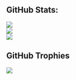 ## GitHub Stats:
![](https://github-readme-stats.vercel.app/api?username=IcyAlmondE&theme=dark&card_width=495&hide_border=false&include_all_commits=true&count_private=true&show_icons=true)<br/>
![](https://github-readme-streak-stats.herokuapp.com/?user=IcyAlmondE&theme=dark&card_width=500&hide_border=false)<br/>
![](https://github-readme-stats.vercel.app/api/top-langs/?username=IcyAlmondE&card_width=445&theme=dark&hide_border=false&include_all_commits=true&count_private=true&layout=compact)

## GitHub Trophies
![](https://github-profile-trophy.vercel.app/?username=IcyAlmondE&theme=darkhub&no-frame=false&no-bg=false&margin-w=4)
